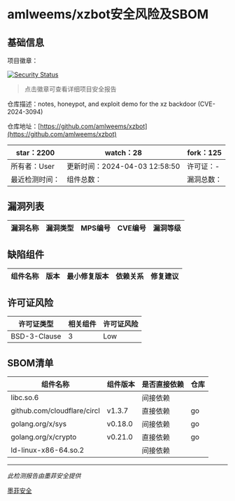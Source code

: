 # amlweems/xzbot安全风险及SBOM

## 基础信息

项目徽章：

[![Security Status](https://www.murphysec.com/platform3/v31/badge/1775587915906801664.svg)](https://www.murphysec.com/console/report/1775587915541897216/1775587915906801664)

> 点击徽章可查看详细项目安全报告

仓库描述：notes, honeypot, and exploit demo for the xz backdoor (CVE-2024-3094)

仓库地址：[https://github.com/amlweems/xzbot](https://github.com/amlweems/xzbot)

| star：2200 | watch：28 | fork：125 |
| ----------- | -------------- | ------------ |
| 所有者：User | 更新时间：2024-04-03 12:58:50 | 许可证：- |
| 最近检测时间： | 组件总数： | 漏洞总数： |




## 漏洞列表

| 漏洞名称 | 漏洞类型 | MPS编号 | CVE编号 | 漏洞等级 |
| ------- | ------ | ------- | ------ | ----- |





## 缺陷组件

| 组件名称 | 版本 | 最小修复版本 | 依赖关系 | 修复建议 |
| -------- | ---- | ------------ | -------- | -------- |





## 许可证风险

| 许可证类型 | 相关组件 | 许可证风险 |
| ---------- | -------- | ---------- |
|BSD-3-Clause|3|Low|




## SBOM清单

| 组件名称 | 组件版本 | 是否直接依赖 | 仓库 |
| -------- | -------- | ------------ | ---- |
|libc.so.6||间接依赖||
|github.com/cloudflare/circl|v1.3.7|直接依赖|go|
|golang.org/x/sys|v0.18.0|间接依赖|go|
|golang.org/x/crypto|v0.21.0|直接依赖|go|
|ld-linux-x86-64.so.2||间接依赖||


------

*此检测报告由墨菲安全提供*

[墨菲安全](www.murphysec.com)